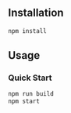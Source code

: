 ## Installation

```bash
npm install
```

## Usage

### Quick Start

```bash
npm run build
npm start
```